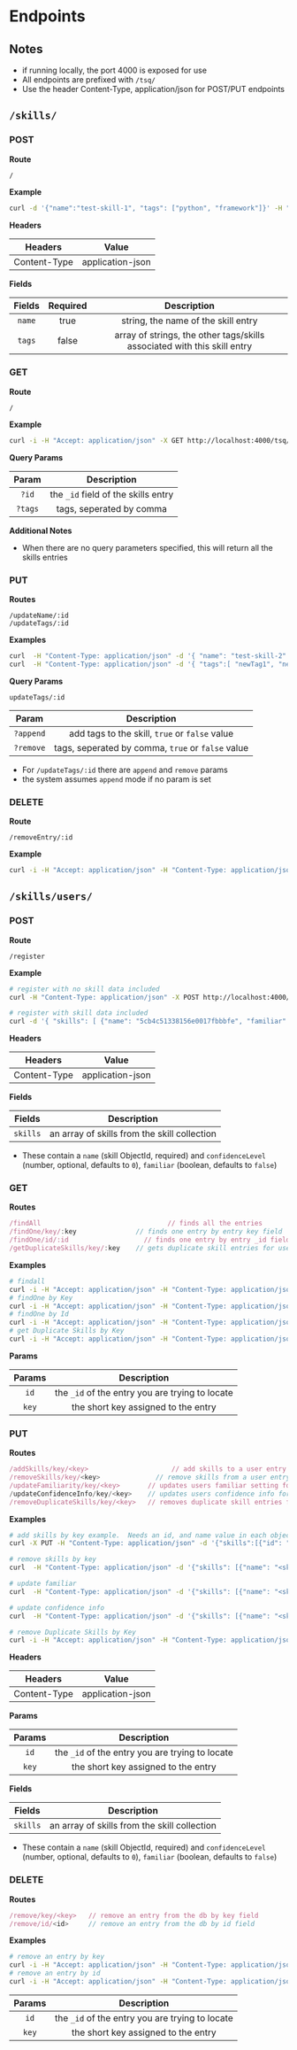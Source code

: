 # Endpoints

## Notes

- if running locally, the port 4000 is exposed for use
- All endpoints are prefixed with `/tsq/`
- Use the header Content-Type, application/json for POST/PUT endpoints

## `/skills/`

### POST

**Route**

```code
/
```

**Example**

```bash
curl -d '{"name":"test-skill-1", "tags": ["python", "framework"]}' -H "Content-Type: application/json" -X POST http://localhost:4000/tsq/skills/
```

**Headers**

|     Headers    |        Value        |
|:--------------:|:-------------------:| 
|  Content-Type  |  application-json   |


**Fields**

| Fields | Required | Description | 
|:------:|:--------:|:-----------:|
| `name` |   true   | string, the name of the skill entry | 
| `tags` |   false   | array of strings, the other tags/skills associated with this skill entry | 


### GET

**Route**

```code
/
```

**Example**

```bash
curl -i -H "Accept: application/json" -X GET http://localhost:4000/tsq/skills/
```

**Query Params**

| Param     | Description                         |
|:---------:|:-----------------------------------:|
|   `?id`   | the `_id` field of the skills entry |
|  `?tags`  | tags, seperated by comma            | 

**Additional Notes**

- When there are no query parameters specified, this will return all the skills entries

### PUT

**Routes**

```code
/updateName/:id
/updateTags/:id
```

**Examples**

```bash
curl  -H "Content-Type: application/json" -d '{ "name": "test-skill-2" }'  -X PUT http://localhost:4000/tsq/skills/updateName/<:id>
curl  -H "Content-Type: application/json" -d '{ "tags":[ "newTag1", "newTag2" ] }'  -X PUT http://localhost:4000/tsq/skills/updateTags/<:id>
```

**Query Params**

`updateTags/:id`

| Param         | Description                                        |
|:-------------:|:--------------------------------------------------:|
|   `?append`   | add tags to the skill, `true` or `false` value     |
|  `?remove`    | tags, seperated by comma, `true` or `false` value  | 

- For `/updateTags/:id` there are `append` and `remove` params
- the system assumes `append` mode if no param is set

### DELETE

**Route**

```code
/removeEntry/:id
```
**Example**

```bash
curl -i -H "Accept: application/json" -H "Content-Type: application/json" -X DELETE http://localhost:4000/tsq/skills/removeEntry/<:id>
```

## `/skills/users/`

### POST

**Route**

```code
/register
```

**Example**

```bash
# register with no skill data included
curl -H "Content-Type: application/json" -X POST http://localhost:4000/tsq/skills/users/register

# register with skill data included
curl -d '{ "skills": [ {"name": "5cb4c51338156e0017fbbbfe", "familiar":true, "confidenceLevel": 3} ]}' -H "Content-Type: application/json" -X POST http://localhost:4000/tsq/skills/users/register

```


**Headers**

|     Headers    |        Value        |
|:--------------:|:-------------------:| 
|  Content-Type  |  application-json   |


**Fields**


|    Fields     | Description                                  |
|:-------------:|:--------------------------------------------:|
|   `skills`    | an array of skills from the skill collection |

* These contain a `name` (skill ObjectId, required) and `confidenceLevel` (number, optional, defaults to `0`), `familiar` (boolean, defaults to `false`)


### GET

**Routes**

```javascript
/findAll  					            // finds all the entries
/findOne/key/:key 	            // finds one entry by entry key field
/findOne/id/:id 	              // finds one entry by entry _id field
/getDuplicateSkills/key/:key    // gets duplicate skill entries for user by key, returns skill entry id and count
```

**Examples**

```bash
# findall
curl -i -H "Accept: application/json" -H "Content-Type: application/json" -X GET http://localhost:4000/tsq/skills/users/findAll/
# findOne by Key
curl -i -H "Accept: application/json" -H "Content-Type: application/json" -X GET http://localhost:4000/tsq/skills/users/findOne/key/<key>
# findOne by Id
curl -i -H "Accept: application/json" -H "Content-Type: application/json" -X GET http://localhost:4000/tsq/skills/users/findOne/id/<id>
# get Duplicate Skills by Key
curl -i -H "Accept: application/json" -H "Content-Type: application/json" -X GET http://localhost:4000/tsq/skills/users/getDuplicateSkills/key/<key>
```

**Params**


|    Params     | Description                                     |
|:-------------:|:-----------------------------------------------:|
|   `id`        | the `_id` of the entry you are trying to locate |
|   `key`       | the short key assigned to the entry             |


### PUT

**Routes**

```javascript
/addSkills/key/<key>			         // add skills to a user entry
/removeSkills/key/<key>		         // remove skills from a user entry
/updateFamiliarity/key/<key>       // updates users familiar setting for a skill (true/false)
/updateConfidenceInfo/key/<key>    // updates users confidence info for a skill
/removeDuplicateSkills/key/<key>   // removes duplicate skill entries for user by key
```

**Examples**

```bash
# add skills by key example.  Needs an id, and name value in each object in the skills array.  optionally, a familiar value can be added 
curl -X PUT -H "Content-Type: application/json" -d '{"skills":[{"id": "5cb6640253143f001088b060", "name": "JavaScript"}]}' http://localhost:4000/tsq/skills/users/addSkills/key/mq1dKEvioUB0Axiv

# remove skills by key
curl  -H "Content-Type: application/json" -d '{"skills": [{"name": "<skill ObjectID>"}]}'  -X PUT http://localhost:4000/tsq/skills/users/removeSkills/key/d60c6X62iC2Qu1P7

# update familiar
curl  -H "Content-Type: application/json" -d '{"skills": [{"name": "<skill ObjectID>", "familiar": true}]}'  -X PUT http://localhost:4000/tsq/skills/users/updateFamiliarity/key/<key>

# update confidence info
curl  -H "Content-Type: application/json" -d '{"skills": [{"name": "<skill ObjectID>", "confidenceLevel": 3 }]}'  -X PUT http://localhost:4000/tsq/skills/users/updateConfidenceInfo/key/<key>

# remove Duplicate Skills by Key
curl -i -H "Accept: application/json" -H "Content-Type: application/json" -X PUT http://localhost:4000/tsq/skills/users/removeDuplicateSkills/key/<key>

```


**Headers**

|     Headers    |        Value        |
|:--------------:|:-------------------:| 
|  Content-Type  |  application-json   |


**Params**

|    Params     | Description                                     |
|:-------------:|:-----------------------------------------------:|
|   `id`        | the `_id` of the entry you are trying to locate |
|   `key`       | the short key assigned to the entry             |


**Fields**


|    Fields     | Description                                  |
|:-------------:|:--------------------------------------------:|
|   `skills`    | an array of skills from the skill collection |

* These contain a `name` (skill ObjectId, required) and `confidenceLevel` (number, optional, defaults to `0`), `familiar` (boolean, defaults to `false`)



### DELETE

**Routes**

```javascript
/remove/key/<key>	// remove an entry from the db by key field
/remove/id/<id>		// remove an entry from the db by id field
```

**Examples**

```bash
# remove an entry by key
curl -i -H "Accept: application/json" -H "Content-Type: application/json" -X DELETE http://localhost:4000/tsq/skills/users/remove/key/<key>
# remove an entry by id
curl -i -H "Accept: application/json" -H "Content-Type: application/json" -X DELETE http://localhost:4000/tsq/skills/users/remove/id/<_id>
```


|    Params     | Description                                     |
|:-------------:|:-----------------------------------------------:|
|   `id`        | the `_id` of the entry you are trying to locate |
|   `key`       | the short key assigned to the entry             |
